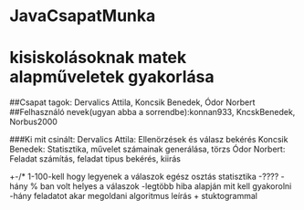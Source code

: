 # JavaCsapatMunka
# kisiskolásoknak matek alapműveletek gyakorlása

##Csapat tagok: Dervalics Attila, Koncsik Benedek, Ódor Norbert
##Felhasználó nevek(ugyan abba a sorrendbe):konnan933, KncskBenedek, Norbus2000

###Ki mit csinált:
   Dervalics Attila: Ellenörzések és válasz bekérés
   Koncsik Benedek: Statisztika, művelet számainak generálása, törzs
   Ódor Norbert: Feladat számítás, feladat tipus bekérés, kiirás
    


  +-/*
  1-100-kell hogy legyenek a válaszok
  egész osztás
  statisztika
    -????
    - hány % ban volt helyes a válaszok
    -legtöbb hiba alapján mit kell gyakorolni
    -hány feladatot akar megoldani
   algoritmus leírás + stuktogrammal
   
